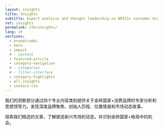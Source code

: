 ```yaml
---
layout: insights
title: Insights
subtitle: Expert analysis and thought leadership on BRICS+ consumer brands
ref: insights
permalink: /zh/insights/
lang: zh
sections:
  - breadcrumbs
  - hero
  - impact
  # - content
  - featured-article
  - category-navigation
  # - categories
  # - filter-interface
  - category-highlights
  - all-insights
  - contact-cta
---
```


我们的洞察部分通过四个专业内容类别提供关于金砖国家+消费品牌的专家分析和思想领导力。发现深度品牌聚焦、创始人历程、位置情报和市场动态故事。

探索我们精选的文章，了解塑造新兴市场的动态，并识别金砖国家+格局中的机会。
